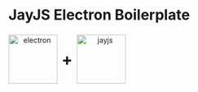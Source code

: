 # JayJS Electron Boilerplate

<div align="center" style="display: flex; gap: 8px; align-items: center">
  <img src="https://www.electronjs.org/assets/img/logo.svg" alt="electron" width="96" />

  <p style="font-size: 32px; font-weight: bold">+</p>

  <img src="https://jayjs.org/jayjs.svg" alt="jayjs" width="96" />
</div>
